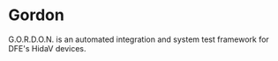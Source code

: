 Gordon
======

G.O.R.D.O.N. is an automated integration and system test framework for DFE's HidaV devices.